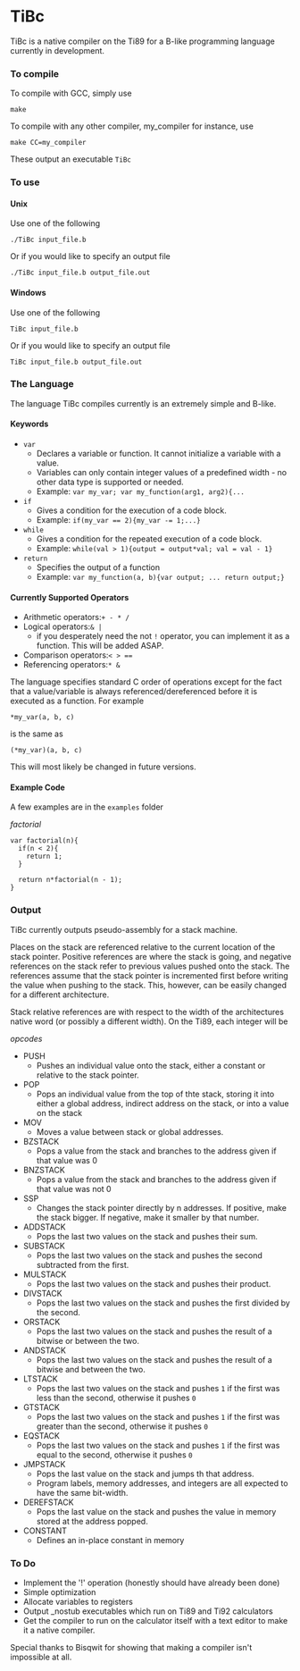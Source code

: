 # TiBc
TiBc is a native compiler on the Ti89 for a B-like programming language currently in development. 

### To compile
To compile with GCC, simply use
```
make
````
To compile with any other compiler, my_compiler for instance, use
```
make CC=my_compiler
```
These output an executable `TiBc`

### To use
#### Unix
Use one of the following
```
./TiBc input_file.b
```
Or if you would like to specify an output file
```
./TiBc input_file.b output_file.out
```
#### Windows
Use one of the following
```
TiBc input_file.b
```
Or if you would like to specify an output file
```
TiBc input_file.b output_file.out
```

### The Language
The language TiBc compiles currently is an extremely simple and B-like.
#### Keywords
* `var`
  * Declares a variable or function. It cannot initialize a variable with a value.
  * Variables can only contain integer values of a predefined width - no other data type is supported or needed.
  * Example: `var my_var; var my_function(arg1, arg2){...`
* `if`
  * Gives a condition for the execution of a code block.
  * Example: `if(my_var == 2){my_var -= 1;...}`
* `while`
  * Gives a condition for the repeated execution of a code block.
  * Example: `while(val > 1){output = output*val; val = val - 1}`
* `return`
  * Specifies the output of a function
  * Example: `var my_function(a, b){var output; ... return output;}`
#### Currently Supported Operators
* Arithmetic operators:```+ - * /```
* Logical operators:```& |```
  * if you desperately need the not `!` operator, you can implement it as a function. This will be added ASAP.
* Comparison operators:```< > ==```
* Referencing operators:```* &```

The language specifies standard C order of operations except for the fact that a value/variable is always referenced/dereferenced before it is executed as a function. For example
```
*my_var(a, b, c)
```
is the same as
```
(*my_var)(a, b, c)
```
This will most likely be changed in future versions.
#### Example Code
A few examples are in the `examples` folder

*factorial*
```
var factorial(n){
  if(n < 2){
    return 1;
  }
  
  return n*factorial(n - 1);
}
```

### Output
TiBc currently outputs pseudo-assembly for a stack machine.

Places on the stack are referenced relative to the current location of the stack pointer. Positive references are where the stack is going, and negative references on the stack refer to previous values pushed onto the stack. The references assume that the stack pointer is incremented first before writing the value when pushing to the stack. This, however, can be easily changed for a different architecture.

Stack relative references are with respect to the width of the architectures native word (or possibly a different width). On the Ti89, each integer will be 

*opcodes*
* PUSH
  * Pushes an individual value onto the stack, either a constant or relative to the stack pointer.
* POP
  * Pops an individual value from the top of thte stack, storing it into either a global address, indirect address on the stack, or into a value on the stack
* MOV
  * Moves a value between stack or global addresses.
* BZSTACK
  * Pops a value from the stack and branches to the address given if that value was 0
* BNZSTACK
  * Pops a value from the stack and branches to the address given if that value was not 0
* SSP
  * Changes the stack pointer directly by n addresses. If positive, make the stack bigger. If negative, make it smaller by that number.
* ADDSTACK
  * Pops the last two values on the stack and pushes their sum.
* SUBSTACK
  * Pops the last two values on the stack and pushes the second subtracted from the first.
* MULSTACK
  * Pops the last two values on the stack and pushes their product.
* DIVSTACK
  * Pops the last two values on the stack and pushes the first divided by the second.
* ORSTACK
  * Pops the last two values on the stack and pushes the result of a bitwise or between the two.
* ANDSTACK
  * Pops the last two values on the stack and pushes the result of a bitwise and between the two.
* LTSTACK
  * Pops the last two values on the stack and pushes `1` if the first was less than the second, otherwise it pushes `0`
* GTSTACK
  * Pops the last two values on the stack and pushes `1` if the first was greater than the second, otherwise it pushes `0`
* EQSTACK
  * Pops the last two values on the stack and pushes `1` if the first was equal to the second, otherwise it pushes `0`
* JMPSTACK
  * Pops the last value on the stack and jumps th that address.
  * Program labels, memory addresses, and integers are all expected to have the same bit-width.
* DEREFSTACK
  * Pops the last value on the stack and pushes the value in memory stored at the address popped.
* CONSTANT
  * Defines an in-place constant in memory

### To Do
* Implement the '!' operation (honestly should have already been done)
* Simple optimization
* Allocate variables to registers
* Output \_nostub executables which run on Ti89 and Ti92 calculators
* Get the compiler to run on the calculator itself with a text editor to make it a native compiler.

Special thanks to Bisqwit for showing that making a compiler isn't impossible at all.
